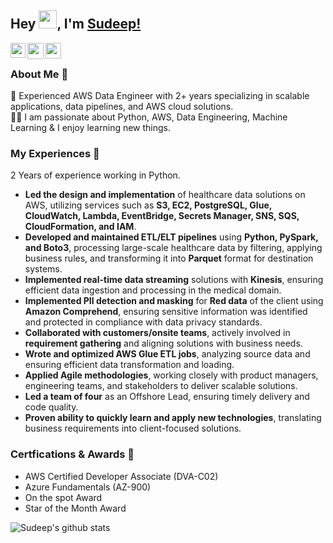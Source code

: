 ## Hey <img src="https://github.com/TheDudeThatCode/TheDudeThatCode/blob/master/Assets/Hi.gif" width="29px">, I'm [Sudeep!](https://sudeep9211.github.io/) 

<a href="https://www.linkedin.com/in/sudeep-chatterjee-b4437a1b3/">
  <img align="left" width="24px" src="https://cdn.jsdelivr.net/npm/simple-icons@v3/icons/linkedin.svg"  />
</a>
<a href="mailto:sudeepchatterjee1234@gmail.com">
  <img align="left" width="26px" src="https://cdn.jsdelivr.net/npm/simple-icons@v3/icons/gmail.svg" />
</a>
<a href="https://www.instagram.com/_its_sudeep__/">
  <img align="left" width="25px" src="https://cdn.jsdelivr.net/npm/simple-icons@v3/icons/instagram.svg"/> 
</a>

<br />

### About Me 🚀
💼 Experienced AWS Data Engineer with 2+ years specializing in scalable applications, data pipelines, and AWS cloud solutions. </br>
👨‍💻 I am passionate about Python, AWS, Data Engineering, Machine Learning & I enjoy learning new things. </br>

### My Experiences 🙌
2 Years of experience working in Python.
- **Led the design and implementation** of healthcare data solutions on AWS, utilizing services such as **S3, EC2, PostgreSQL, Glue, CloudWatch, Lambda, EventBridge, Secrets Manager, SNS, SQS, CloudFormation, and IAM**.  
- **Developed and maintained ETL/ELT pipelines** using **Python, PySpark, and Boto3**, processing large-scale healthcare data by filtering, applying business rules, and transforming it into **Parquet** format for destination systems.  
- **Implemented real-time data streaming** solutions with **Kinesis**, ensuring efficient data ingestion and processing in the medical domain.
- **Implemented PII detection and masking** for **Red data** of the client using **Amazon Comprehend**, ensuring sensitive information was identified and protected in compliance with data privacy standards.  
- **Collaborated with customers/onsite teams**, actively involved in **requirement gathering** and aligning solutions with business needs.  
- **Wrote and optimized AWS Glue ETL jobs**, analyzing source data and ensuring efficient data transformation and loading.  
- **Applied Agile methodologies**, working closely with product managers, engineering teams, and stakeholders to deliver scalable solutions.  
- **Led a team of four** as an Offshore Lead, ensuring timely delivery and code quality.  
- **Proven ability to quickly learn and apply new technologies**, translating business requirements into client-focused solutions.

### Certfications & Awards 🏅
- AWS Certified Developer Associate (DVA-C02)
- Azure Fundamentals (AZ-900)
- On the spot Award
- Star of the Month Award




![Sudeep's github stats](https://github-readme-stats.vercel.app/api?username=sudeep9211&show_icons=true&hide_border=true)
<br />